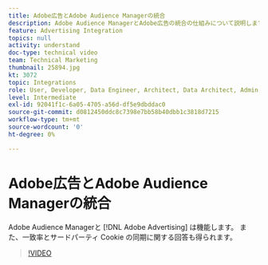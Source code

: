 ```yaml
---
title: Adobe広告とAdobe Audience Managerの統合
description: Adobe Audience ManagerとAdobe広告の統合の仕組みについて説明します。 また、一致率とサードパーティ Cookie の同期に関する回答も得られます。
feature: Advertising Integration
topics: null
activity: understand
doc-type: technical video
team: Technical Marketing
thumbnail: 25894.jpg
kt: 3072
topic: Integrations
role: User, Developer, Data Engineer, Architect, Data Architect, Admin, Leader
level: Intermediate
exl-id: 92041f1c-6a05-4705-a56d-df5e9dbddac0
source-git-commit: d0812450ddc8c7398e7bb58b40dbb1c3818d7215
workflow-type: tm+mt
source-wordcount: '0'
ht-degree: 0%

---
```


# Adobe広告とAdobe Audience Managerの統合

Adobe Audience Managerと [!DNL Adobe Advertising] は機能します。 また、一致率とサードパーティ Cookie の同期に関する回答も得られます。

>[!VIDEO](https://video.tv.adobe.com/v/25894/?quality=12)
